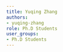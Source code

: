 ```yaml
---
title: Yuqing Zhang
authors:
- yuqing-zhang
role: Ph.D Students
user_groups:
- Ph.D Students
---
```

